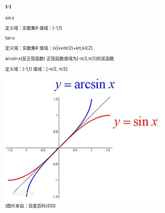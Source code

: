 #### 1-1

$\sin$x

定义域：实数集R
值域：[-1,1]

$\tan$x

定义域：实数集R
值域：{x|x≠(π/2)+kπ,k∈Z}

$\arcsin$x(反正弦函数)
正弦函数值域为[-π/2,π/2]的反函数

定义域：[-1,1]
值域：[-π/2, π/2]

![Alt text](./images/arcsin.jpg)
(图片来自：百度百科)SSS


